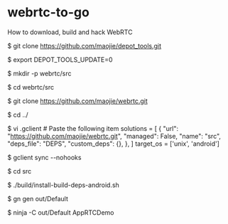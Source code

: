 # webrtc-to-go

How to download, build and hack WebRTC

$ git clone https://github.com/maojie/depot_tools.git

$ export DEPOT_TOOLS_UPDATE=0

$ mkdir -p webrtc/src

$ cd webrtc/src

$ git clone https://github.com/maojie/webrtc.git

$ cd ../

$ vi .gclient # Paste the following item
solutions = [
  {
    "url": "https://github.com/maojie/webrtc.git",
    "managed": False,
    "name": "src",
    "deps_file": "DEPS",
    "custom_deps": {},
  },
]
target_os = ['unix', 'android']

$ gclient sync --nohooks

$ cd src

$ ./build/install-build-deps-android.sh

$ gn gen out/Default

$ ninja -C out/Default AppRTCDemo
